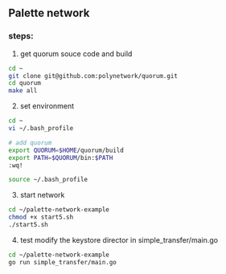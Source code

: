 ## Palette network

### steps:
1. get quorum souce code and build
```bash
cd ~
git clone git@github.com:polynetwork/quorum.git
cd quorum 
make all
```

2. set environment
```bash
cd ~
vi ~/.bash_profile

# add quorum
export QUORUM=$HOME/quorum/build
export PATH=$QUORUM/bin:$PATH
:wq!

source ~/.bash_profile
```

3. start network
```bash
cd ~/palette-network-example
chmod +x start5.sh
./start5.sh
```

4. test
modify the keystore director in simple_transfer/main.go

```bash
cd ~/palette-network-example
go run simple_transfer/main.go
```
